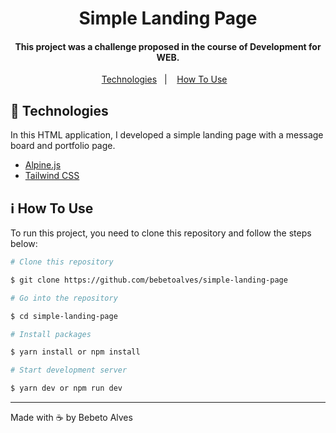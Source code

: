 <h1 align="center">Simple Landing Page</h1>
<h4 align="center">This project was a challenge proposed in the course of Development for WEB.</h4>
<p  align="center">
    <a  href="#rocket-technologies">Technologies</a>&nbsp;&nbsp;&nbsp;|&nbsp;&nbsp;&nbsp;
    <a  href="#information_source-how-to-use">How To Use</a>&nbsp;&nbsp;&nbsp;
</p>

## :rocket: Technologies

In this HTML application, I developed a simple landing page with a message board and portfolio page.

- [Alpine.js](https://alpinejs.dev/)
- [Tailwind CSS](https://tailwindcss.com/)

## :information_source: How To Use

To run this project, you need to clone this repository and follow the steps below:

```bash
# Clone this repository

$ git clone https://github.com/bebetoalves/simple-landing-page

# Go into the repository

$ cd simple-landing-page

# Install packages

$ yarn install or npm install

# Start development server

$ yarn dev or npm run dev
```

---

Made with :coffee: by Bebeto Alves